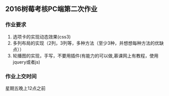 ## 2016树莓考核PC端第二次作业
### 作业要求
1. 选项卡的实现动态效果(css3)    
2. 多列布局的实现（2列，3列等，多种方法（至少3种，并想想每种方法的优缺点））    
3. 轮播图的实现，手写，不要用插件(有能力的可以做,慕课网上有教程，使用jquery或者js) 

### 作业上交时间
星期五晚上12点之前   
